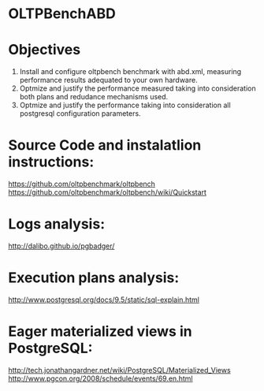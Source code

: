 # OLTPBenchABD

# Objectives

1. Install and configure oltpbench benchmark with abd.xml, measuring performance results adequated to your own hardware.
2. Optmize and justify the performance measured taking into consideration both plans and redudance mechanisms used.
3. Optmize and justify the performance taking into consideration all postgresql configuration parameters.  

# Source Code and instalatlion instructions:
   https://github.com/oltpbenchmark/oltpbench  
   https://github.com/oltpbenchmark/oltpbench/wiki/Quickstart
    
# Logs analysis:
  http://dalibo.github.io/pgbadger/

# Execution plans analysis:
  http://www.postgresql.org/docs/9.5/static/sql-explain.html

# Eager materialized views in PostgreSQL:
  http://tech.jonathangardner.net/wiki/PostgreSQL/Materialized_Views 
  http://www.pgcon.org/2008/schedule/events/69.en.html
